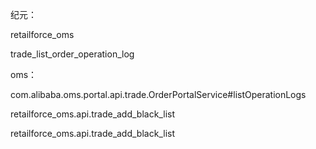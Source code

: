 纪元：

retailforce_oms

trade_list_order_operation_log

oms：

com.alibaba.oms.portal.api.trade.OrderPortalService#listOperationLogs



retailforce_oms.api.trade_add_black_list

retailforce_oms.api.trade_add_black_list
